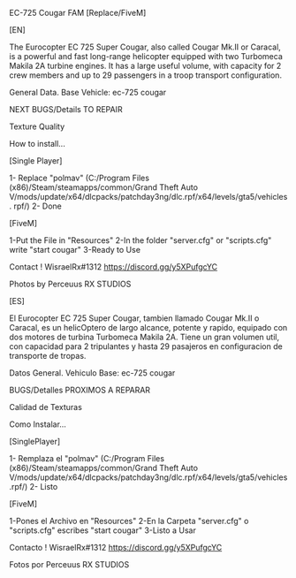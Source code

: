 EC-725 Cougar FAM  [Replace/FiveM]

[EN]

The Eurocopter EC 725 Super Cougar, also called Cougar Mk.II or Caracal, is a powerful and fast long-range helicopter equipped with two Turbomeca Makila 2A turbine engines. It has a large useful volume, with capacity for 2 crew members and up to 29 passengers in a troop transport configuration.

General Data.
Base Vehicle: ec-725 cougar


NEXT BUGS/Details TO REPAIR

Texture Quality

How to install...


[Single Player]

1- Replace "polmav" (C:/Program Files (x86)/Steam/steamapps/common/Grand Theft Auto V/mods/update/x64/dlcpacks/patchday3ng/dlc.rpf/x64/levels/gta5/vehicles. rpf/)
2- Done

[FiveM]

1-Put the File in "Resources"
2-In the folder "server.cfg" or "scripts.cfg" write "start cougar"
3-Ready to Use


Contact
! WisraelRx#1312
https://discord.gg/y5XPufgcYC


Photos by Perceuus
RX STUDIOS

[ES]

El Eurocopter EC 725 Super Cougar, tambien llamado Cougar Mk.II o Caracal, es un helicOptero de largo alcance, potente y rapido, equipado con dos motores de turbina Turbomeca Makila 2A. Tiene un gran volumen util, con capacidad para 2 tripulantes y hasta 29 pasajeros en configuracion de transporte de tropas. 

Datos General.
Vehiculo Base: ec-725 cougar 


BUGS/Detalles PROXIMOS A REPARAR

Calidad de Texturas

Como Instalar...


[SinglePlayer]

1- Remplaza el "polmav" (C:/Program Files (x86)/Steam/steamapps/common/Grand Theft Auto V/mods/update/x64/dlcpacks/patchday3ng/dlc.rpf/x64/levels/gta5/vehicles.rpf/)
2- Listo

[FiveM]

1-Pones el Archivo en "Resources"
2-En la Carpeta "server.cfg" o "scripts.cfg" escribes "start cougar"
3-Listo a Usar


Contacto
! WisraelRx#1312
https://discord.gg/y5XPufgcYC


Fotos por Perceuus
RX STUDIOS